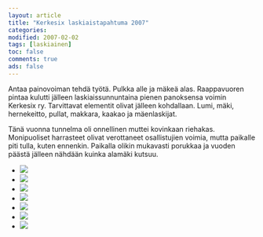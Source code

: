 ```yaml
--- 
layout: article 
title: "Kerkesix laskiaistapahtuma 2007" 
categories: 
modified: 2007-02-02 
tags: [laskiainen]
toc: false 
comments: true 
ads: false 
--- 
```


Antaa painovoiman tehdä työtä. Pulkka alle ja mäkeä alas. Raappavuoren
pintaa kulutti jälleen laskiaissunnuntaina pienen panoksensa voimin
Kerkesix ry. Tarvittavat elementit olivat jälleen kohdallaan. Lumi,
mäki, hernekeitto, pullat, makkara, kaakao ja mäenlaskijat.

Tänä vuonna tunnelma oli onnellinen muttei kovinkaan riehakas.
Monipuoliset harrasteet olivat verottaneet osallistujien voimia, mutta
paikalle piti tulla, kuten ennenkin. Paikalla olikin mukavasti porukkaa
ja vuoden päästä jälleen nähdään kuinka alamäki kutsuu.

<div class="image-gallery">

-   [![](/Media/Default/ImageGalleries/laskiainen-2007/Thumbnails/luokittelematonlaskiainen2007_01b.jpg)](/Media/Default/ImageGalleries/laskiainen-2007/luokittelematonlaskiainen2007_01b.jpg)
-   [![](/Media/Default/ImageGalleries/laskiainen-2007/Thumbnails/luokittelematonlaskiainen2007_02b.jpg)](/Media/Default/ImageGalleries/laskiainen-2007/luokittelematonlaskiainen2007_02b.jpg)
-   [![](/Media/Default/ImageGalleries/laskiainen-2007/Thumbnails/luokittelematonlaskiainen2007_03b.jpg)](/Media/Default/ImageGalleries/laskiainen-2007/luokittelematonlaskiainen2007_03b.jpg)
-   [![](/Media/Default/ImageGalleries/laskiainen-2007/Thumbnails/luokittelematonlaskiainen2007_04b.jpg)](/Media/Default/ImageGalleries/laskiainen-2007/luokittelematonlaskiainen2007_04b.jpg)
-   [![](/Media/Default/ImageGalleries/laskiainen-2007/Thumbnails/luokittelematonlaskiainen2007_05b.jpg)](/Media/Default/ImageGalleries/laskiainen-2007/luokittelematonlaskiainen2007_05b.jpg)
-   [![](/Media/Default/ImageGalleries/laskiainen-2007/Thumbnails/luokittelematonlaskiainen2007_06b.jpg)](/Media/Default/ImageGalleries/laskiainen-2007/luokittelematonlaskiainen2007_06b.jpg)
-   [![](/Media/Default/ImageGalleries/laskiainen-2007/Thumbnails/luokittelematonlaskiainen2007_07b.jpg)](/Media/Default/ImageGalleries/laskiainen-2007/luokittelematonlaskiainen2007_07b.jpg)

</div>
